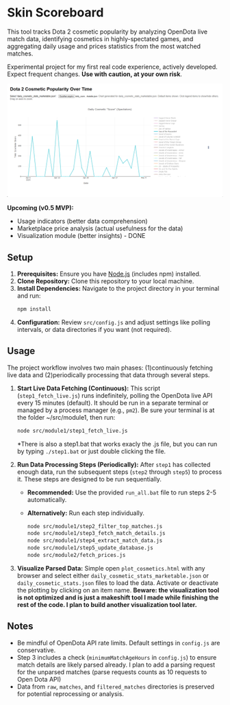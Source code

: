 # Skin Scoreboard

This tool tracks Dota 2 cosmetic popularity by analyzing OpenDota live match data, identifying cosmetics in highly-spectated games, and aggregating daily usage and prices statistics from the most watched matches.

Experimental project for my first real code experience, actively developed. Expect frequent changes. **Use with caution, at your own risk**.

![alt text](image.png)

**Upcoming (v0.5 MVP):**
*   Usage indicators (better data comprehension)
*   Marketplace price analysis (actual usefulness for the data)
*   Visualization module (better insights) - DONE

## Setup

1.  **Prerequisites:** Ensure you have [Node.js](https://nodejs.org/) (includes npm) installed.
2.  **Clone Repository:** Clone this repository to your local machine.
3.  **Install Dependencies:** Navigate to the project directory in your terminal and run:
    ```bash
    npm install
    ```
4.  **Configuration:** Review `src/config.js` and adjust settings like polling intervals, or data directories if you want (not required).

## Usage

The project workflow involves two main phases: (1)continuously fetching live data and (2)periodically processing that data through several steps.

1.  **Start Live Data Fetching (Continuous):**
    This script (`step1_fetch_live.js`) runs indefinitely, polling the OpenDota live API every 15 minutes (default). It should be run in a separate terminal or managed by a process manager (e.g., `pm2`). Be sure your terminal is at the folder ~/src/module1, then run:
    ```bash
    node src/module1/step1_fetch_live.js
    ```

    *There is also a step1.bat that works exacly the .js file, but you can run by typing `./step1.bat` or just double clicking the file.

2.  **Run Data Processing Steps (Periodically):**
    After `step1` has collected enough data, run the subsequent steps (`step2` through `step5`) to process it. These steps are designed to be run sequentially.

    *   **Recommended:** Use the provided `run_all.bat` file to run steps 2-5 automatically.
        
    *   **Alternatively:** Run each step individually.
        ```bash
        node src/module1/step2_filter_top_matches.js
        node src/module1/step3_fetch_match_details.js
        node src/module1/step4_extract_match_data.js
        node src/module1/step5_update_database.js
        node src/module2/fetch_prices.js
        ```
3.  **Visualize Parsed Data:**
    Simple open `plot_cosmetics.html` with any browser and select either `daily_cosmetic_stats_marketable.json` or `daily_cosmetic_stats.json` files to load the data. Activate or deactivate the plotting by clicking on an item name. **Beware: the visualization tool is not optimized and is just a makeshift tool I made while finishing the rest of the code. I plan to build another visualization tool later.**


## Notes

*   Be mindful of OpenDota API rate limits. Default settings in `config.js` are conservative.
*   Step 3 includes a check (`minimumMatchAgeHours` in `config.js`) to ensure match details are likely parsed already. I plan to add a parsing request for the unparsed matches (parse requests counts as 10 requests to Open Dota API)
*   Data from `raw`, `matches`, and `filtered_matches` directories is preserved for potential reprocessing or analysis.

